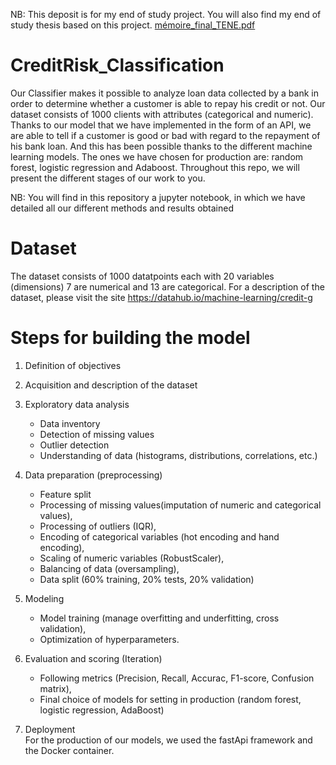 NB: This deposit is for my end of study project. You will also find my end of study thesis based on this project.
[mémoire_final_TENE.pdf](https://github.com/lnspeedy/CreditRisk_Classification/files/7714004/memoire_final_TENE.pdf)

# CreditRisk_Classification

  Our Classifier makes it possible to analyze loan data collected by a bank in order to determine whether a customer is able to repay his credit or not. Our dataset consists of 1000 clients with attributes (categorical and numeric). Thanks to our model that we have implemented in the form of an API, we are able to tell if a customer is good or bad with regard to the repayment of his bank loan. And this has been possible thanks to the different machine learning models. The ones we have chosen for production are: random forest, logistic regression and Adaboost.
Throughout this repo, we will present the different stages of our work to you.
  
  NB: You will find in this repository a jupyter notebook, in which we have detailed all our different methods and results obtained 
  
 # Dataset
 
The dataset consists of 1000 datatpoints each with 20 variables (dimensions) 7 are numerical and 13 are categorical. For a description of the dataset, please visit the site https://datahub.io/machine-learning/credit-g

 # Steps for building the model
 
1. Definition of objectives<br />
2. Acquisition and description of the dataset<br />
3. Exploratory data analysis<br />

    * Data inventory<br />
    * Detection of missing values<br />
    * Outlier detection<br />
    * Understanding of data (histograms, distributions, correlations, etc.)<br />

4. Data preparation (preprocessing)<br />

    * Feature split
    * Processing of missing values(imputation of numeric and categorical values),
    * Processing of outliers (IQR),
    * Encoding of categorical variables (hot encoding and hand encoding), 
    * Scaling of numeric variables (RobustScaler), 
    * Balancing of data (oversampling), 
    * Data split (60% training, 20% tests, 20% validation)

5. Modeling<br />

    * Model training (manage overfitting and underfitting, cross validation), 
    * Optimization of hyperparameters.
   
6. Evaluation and scoring (Iteration)<br />
    
    * Following metrics (Precision, Recall, Accurac, F1-score, Confusion matrix), 
    * Final choice of models for setting in production (random forest, logistic regression, AdaBoost)
8. Deployment<br />
  For the production of our models, we used the fastApi framework and the Docker container.
  
  
  

